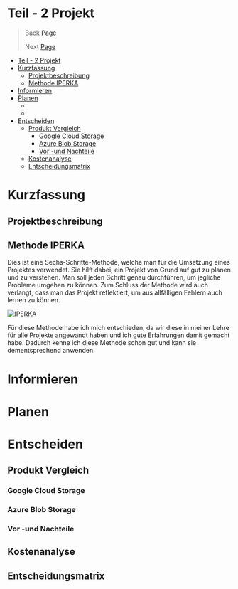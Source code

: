 # Teil - 2 Projekt
> Back [Page](/Semesterarbeit1/Sites/Einleitung.md)
>
> Next [Page](/Semesterarbeit1/Sites/Realisierung.md)

- [Teil - 2 Projekt](#teil---2-projekt)
- [Kurzfassung](#kurzfassung)
  - [Projektbeschreibung](#projektbeschreibung)
  - [Methode IPERKA](#methode-iperka)
- [Informieren](#informieren)
- [Planen](#planen)
  - [](#)
  - [](#-1)
- [Entscheiden](#entscheiden)
  - [Produkt Vergleich](#produkt-vergleich)
    - [Google Cloud Storage](#google-cloud-storage)
    - [Azure Blob Storage](#azure-blob-storage)
    - [Vor -und Nachteile](#vor--und-nachteile)
  - [Kostenanalyse](#kostenanalyse)
  - [Entscheidungsmatrix](#entscheidungsmatrix)

# Kurzfassung
## Projektbeschreibung
## Methode IPERKA
Dies ist eine Sechs-Schritte-Methode, welche man für die Umsetzung eines Projektes verwendet. Sie hilft dabei, ein Projekt von Grund auf gut zu planen und zu verstehen. Man soll jeden Schritt genau durchführen, um jegliche Probleme umgehen zu können. Zum Schluss der Methode wird auch verlangt, dass man das Projekt reflektiert, um aus allfälligen Fehlern auch lernen zu können. 

![IPERKA](/iperka.jpg|width=200)


Für diese Methode habe ich mich entschieden, da wir diese in meiner Lehre für alle Projekte angewandt haben und ich gute Erfahrungen damit gemacht habe. Dadurch kenne ich diese Methode schon gut und kann sie dementsprechend anwenden.

# Informieren
# Planen
## 
## 
# Entscheiden
## Produkt Vergleich
### Google Cloud Storage
### Azure Blob Storage
### Vor -und Nachteile
## Kostenanalyse
## Entscheidungsmatrix
